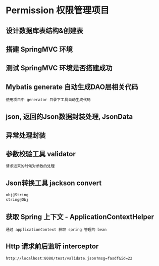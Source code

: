 # Permission 权限管理项目

## 设计数据库表结构&创建表

## 搭建 SpringMVC 环境

## 测试 SpringMVC 环境是否搭建成功

## Mybatis generate 自动生成DAO层相关代码
```
使用项目中 generator 目录下工具自动生成代码
```

## json, 返回的Json数据封装处理, JsonData

## 异常处理封装

## 参数校验工具 validator
```python
请求进来的时候对参数的处理
```

## Json转换工具 jackson convert
```python
obj@String
string@Obj
```

## 获取 Spring 上下文 - ApplicationContextHelper
```
通过 applicationContext 获取 spring 管理的 bean
```

## Http 请求前后监听 interceptor
```
http://localhost:8080/test/validate.json?msg=fasdf&id=22
```

## 